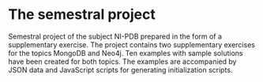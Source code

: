 # The semestral project

Semestral project of the subject NI-PDB prepared in the form of a supplementary exercise. The project contains two supplementary exercises for the topics MongoDB and Neo4j. Ten examples with sample solutions have been created for both topics. The examples are accompanied by JSON data and JavaScript scripts for generating initialization scripts.
